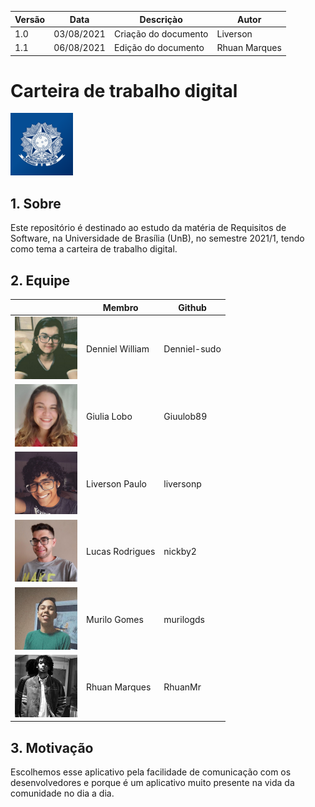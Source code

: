 | Versão | Data      | Descriçào           | Autor       |
|--------|-----------|---------------------|-------------|
| 1.0    | 03/08/2021| Criação do documento| Liverson    |
| 1.1    | 06/08/2021| Edição do documento |Rhuan Marques|

# Carteira de trabalho digital

<img src="./assets/logo.png" width="100">

## 1. Sobre

Este repositório é destinado ao estudo da matéria de Requisitos de Software, na Universidade de Brasília (UnB), no semestre 2021/1, tendo como tema a carteira de trabalho digital.

## 2. Equipe

|                                                   | Membro      | Github       |
|---------------------------------------------------|------------------|--------------|
| <img src="./docs/assets/denniel.jpg" width="100"> | Denniel William  | Denniel-sudo |
| <img src="./docs/assets/giu.jpeg" width="100">    | Giulia Lobo      | Giuulob89    |
| <img src="./docs/assets/liverson.png" width="100">| Liverson Paulo   | liversonp    |
| <img src="./docs/assets/lucas.jpg" width="100">   | Lucas Rodrigues  | nickby2      |
| <img src="./docs/assets/murizada.jpg" width="100">| Murilo Gomes     | murilogds    |
| <img src="./docs/assets/rhuan.jpg" width="100">   | Rhuan Marques    | RhuanMr      |

## 3. Motivação

Escolhemos esse aplicativo pela facilidade de comunicação com os desenvolvedores e porque é um aplicativo muito presente na vida da comunidade no dia a dia.
